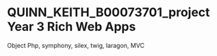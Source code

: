 # QUINN_KEITH_B00073701_project Year 3 Rich Web Apps
Object Php, symphony, silex, twig, laragon, MVC
